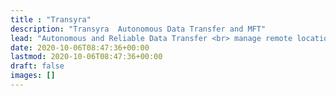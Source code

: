 ```yaml
---
title : "Transyra"
description: "Transyra  Autonomous Data Transfer and MFT"
lead: "Autonomous and Reliable Data Transfer <br> manage remote location transfers from central console"
date: 2020-10-06T08:47:36+00:00
lastmod: 2020-10-06T08:47:36+00:00
draft: false
images: []
---
```

